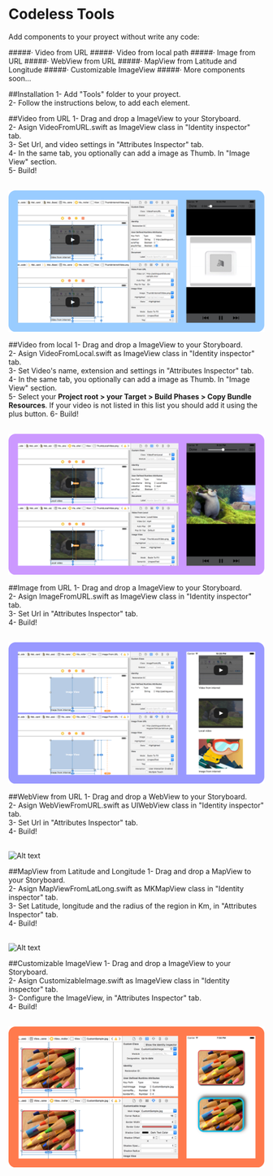 # Codeless Tools
Add components to your proyect without write any code:

#####· Video from URL
#####· Video from local path
#####· Image from URL
#####· WebView from URL
#####· MapView from Latitude and Longitude
#####· Customizable ImageView
#####· More components soon...

##Installation
1- Add "Tools" folder to your proyect.<br>
2- Follow the instructions below, to add each element.

##Video from URL
1- Drag and drop a ImageView to your Storyboard.<br>
2- Asign VideoFromURL.swift as ImageView class in "Identity inspector" tab.<br>
3- Set Url, and video settings in "Attributes Inspector" tab.<br>
4- In the same tab, you optionally can add a image as Thumb. In "Image View" section.<br>
5- Build!<br><br>

![Alt text](ReadmeImages/Screen1.png?raw=true "Video URL")


##Video from local
1- Drag and drop a ImageView to your Storyboard.<br>
2- Asign VideoFromLocal.swift as ImageView class in "Identity inspector" tab.<br>
3- Set Video's name, extension and settings in "Attributes Inspector" tab.<br>
4- In the same tab, you optionally can add a image as Thumb. In "Image View" section.<br>
5- Select your <strong>Project root > your Target > Build Phases > Copy Bundle Resources</strong>. If your video is not listed in this list you should add it using the plus button.
6- Build!<br><br>

![Alt text](ReadmeImages/Screen2.png?raw=true "Video Local")


##Image from URL
1- Drag and drop a ImageView to your Storyboard.<br>
2- Asign ImageFromURL.swift as ImageView class in "Identity inspector" tab.<br>
3- Set Url in "Attributes Inspector" tab.<br>
4- Build!<br><br>

![Alt text](ReadmeImages/Screen3.png?raw=true "Image URL")


##WebView from URL
1- Drag and drop a WebView to your Storyboard.<br>
2- Asign WebViewFromURL.swift as UIWebView class in "Identity inspector" tab.<br>
3- Set Url in "Attributes Inspector" tab.<br>
4- Build!<br><br>

![Alt text](ReadmeImages/Screen4.png?raw=true "WebView URL")


##MapView from Latitude and Longitude
1- Drag and drop a MapView to your Storyboard.<br>
2- Asign MapViewFromLatLong.swift as MKMapView class in "Identity inspector" tab.<br>
3- Set Latitude, longitude and the radius of the region in Km, in "Attributes Inspector" tab.<br>
4- Build!<br><br>


![Alt text](ReadmeImages/Screen5.png?raw=true "MapView Lat Long")


##Customizable ImageView
1- Drag and drop a ImageView to your Storyboard.<br>
2- Asign CustomizableImage.swift as ImageView class in "Identity inspector" tab.<br>
3- Configure the ImageView, in "Attributes Inspector" tab.<br>
4- Build!<br><br>

![Alt text](ReadmeImages/Screen6.png?raw=true "Customizable ImageView")
